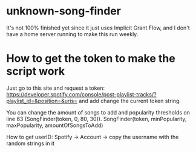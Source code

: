 # unknown-song-finder
It's not 100% finished yet since it just uses Implicit Grant Flow, and I don't have a home server running to make this run weekly.

# How to get the token to make the script work
Just go to this site and request a token: https://developer.spotify.com/console/post-playlist-tracks/?playlist_id=&position=&uris= and add change the current token string.

You can change the amount of songs to add and popularity thresholds on line 63 (SongFinder(token, 0, 80, 30)).
  SongFinder(token, minPopularity, maxPopularity, amountOfSongsToAdd)

How to get userID: Spotify -> Account -> copy the username with the random strings in it